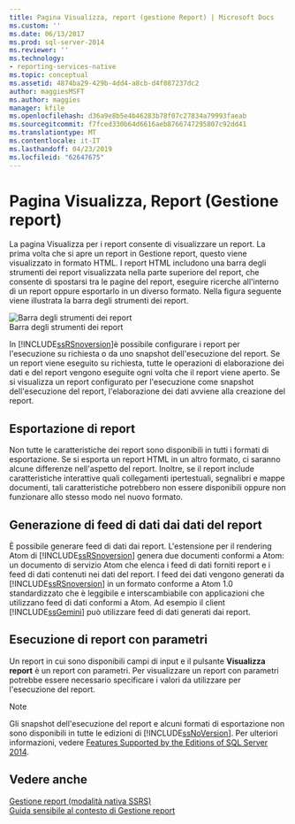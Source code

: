 ```yaml
---
title: Pagina Visualizza, report (gestione Report) | Microsoft Docs
ms.custom: ''
ms.date: 06/13/2017
ms.prod: sql-server-2014
ms.reviewer: ''
ms.technology:
- reporting-services-native
ms.topic: conceptual
ms.assetid: 4874ba29-429b-4dd4-a8cb-d4f087237dc2
author: maggiesMSFT
ms.author: maggies
manager: kfile
ms.openlocfilehash: d36a9e8b5e4b46283b78f07c27834a79993faeab
ms.sourcegitcommit: f7fced330b64d6616aeb8766747295807c92dd41
ms.translationtype: MT
ms.contentlocale: it-IT
ms.lasthandoff: 04/23/2019
ms.locfileid: "62647675"
---
```

# <a name="view-page-reports-report-manager"></a>Pagina Visualizza, Report (Gestione report)
  La pagina Visualizza per i report consente di visualizzare un report. La prima volta che si apre un report in Gestione report, questo viene visualizzato in formato HTML. I report HTML includono una barra degli strumenti dei report visualizzata nella parte superiore del report, che consente di spostarsi tra le pagine del report, eseguire ricerche all'interno di un report oppure esportarlo in un diverso formato. Nella figura seguente viene illustrata la barra degli strumenti dei report.  
  
 ![Barra degli strumenti dei report](media/htmlviewer-toolbar.gif "Barra degli strumenti dei report")  
Barra degli strumenti dei report  
  
 In [!INCLUDE[ssRSnoversion](../includes/ssrsnoversion-md.md)]è possibile configurare i report per l'esecuzione su richiesta o da uno snapshot dell'esecuzione del report. Se un report viene eseguito su richiesta, tutte le operazioni di elaborazione dei dati e del report vengono eseguite ogni volta che il report viene aperto. Se si visualizza un report configurato per l'esecuzione come snapshot dell'esecuzione del report, l'elaborazione dei dati avviene alla creazione del report.  
  
## <a name="exporting-reports"></a>Esportazione di report  
 Non tutte le caratteristiche dei report sono disponibili in tutti i formati di esportazione. Se si esporta un report HTML in un altro formato, ci saranno alcune differenze nell'aspetto del report. Inoltre, se il report include caratteristiche interattive quali collegamenti ipertestuali, segnalibri e mappe documenti, tali caratteristiche potrebbero non essere disponibili oppure non funzionare allo stesso modo nel nuovo formato.  
  
## <a name="generating-data-feeds-from-report-data"></a>Generazione di feed di dati dai dati del report  
 È possibile generare feed di dati dai report. L'estensione per il rendering Atom di [!INCLUDE[ssRSnoversion](../includes/ssrsnoversion-md.md)] genera due documenti conformi a Atom: un documento di servizio Atom che elenca i feed di dati forniti report e i feed di dati contenuti nei dati del report. I feed dei dati vengono generati da [!INCLUDE[ssRSnoversion](../includes/ssrsnoversion-md.md)] in un formato conforme a Atom 1.0 standardizzato che è leggibile e interscambiabile con applicazioni che utilizzano feed di dati conformi a Atom. Ad esempio il client [!INCLUDE[ssGemini](../includes/ssgemini-md.md)] può utilizzare feed di dati generati dai report.  
  
## <a name="running-parameterized-reports"></a>Esecuzione di report con parametri  
 Un report in cui sono disponibili campi di input e il pulsante **Visualizza report** è un report con parametri. Per visualizzare un report con parametri potrebbe essere necessario specificare i valori da utilizzare per l'esecuzione del report.  
  
> [!NOTE]  
>  Gli snapshot dell'esecuzione del report e alcuni formati di esportazione non sono disponibili in tutte le edizioni di [!INCLUDE[ssNoVersion](../includes/ssnoversion-md.md)]. Per ulteriori informazioni, vedere [Features Supported by the Editions of SQL Server 2014](../../2014/getting-started/features-supported-by-the-editions-of-sql-server-2014.md).  
  
## <a name="see-also"></a>Vedere anche  
 [Gestione report &#40;modalità nativa SSRS&#41;](../../2014/reporting-services/report-manager-ssrs-native-mode.md)   
 [Guida sensibile al contesto di Gestione report](../../2014/reporting-services/report-manager-f1-help.md)  
  
  
